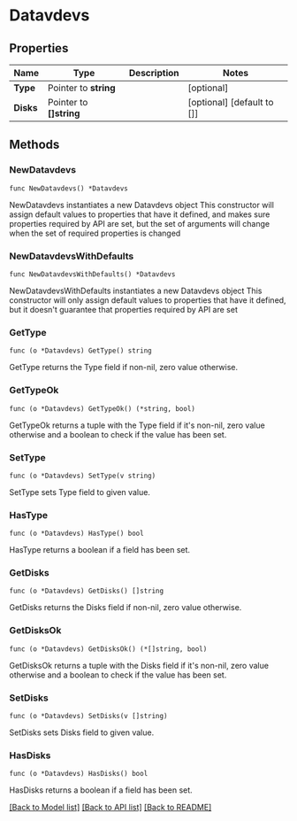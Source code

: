 # Datavdevs

## Properties

Name | Type | Description | Notes
------------ | ------------- | ------------- | -------------
**Type** | Pointer to **string** |  | [optional] 
**Disks** | Pointer to **[]string** |  | [optional] [default to []]

## Methods

### NewDatavdevs

`func NewDatavdevs() *Datavdevs`

NewDatavdevs instantiates a new Datavdevs object
This constructor will assign default values to properties that have it defined,
and makes sure properties required by API are set, but the set of arguments
will change when the set of required properties is changed

### NewDatavdevsWithDefaults

`func NewDatavdevsWithDefaults() *Datavdevs`

NewDatavdevsWithDefaults instantiates a new Datavdevs object
This constructor will only assign default values to properties that have it defined,
but it doesn't guarantee that properties required by API are set

### GetType

`func (o *Datavdevs) GetType() string`

GetType returns the Type field if non-nil, zero value otherwise.

### GetTypeOk

`func (o *Datavdevs) GetTypeOk() (*string, bool)`

GetTypeOk returns a tuple with the Type field if it's non-nil, zero value otherwise
and a boolean to check if the value has been set.

### SetType

`func (o *Datavdevs) SetType(v string)`

SetType sets Type field to given value.

### HasType

`func (o *Datavdevs) HasType() bool`

HasType returns a boolean if a field has been set.

### GetDisks

`func (o *Datavdevs) GetDisks() []string`

GetDisks returns the Disks field if non-nil, zero value otherwise.

### GetDisksOk

`func (o *Datavdevs) GetDisksOk() (*[]string, bool)`

GetDisksOk returns a tuple with the Disks field if it's non-nil, zero value otherwise
and a boolean to check if the value has been set.

### SetDisks

`func (o *Datavdevs) SetDisks(v []string)`

SetDisks sets Disks field to given value.

### HasDisks

`func (o *Datavdevs) HasDisks() bool`

HasDisks returns a boolean if a field has been set.


[[Back to Model list]](../README.md#documentation-for-models) [[Back to API list]](../README.md#documentation-for-api-endpoints) [[Back to README]](../README.md)



